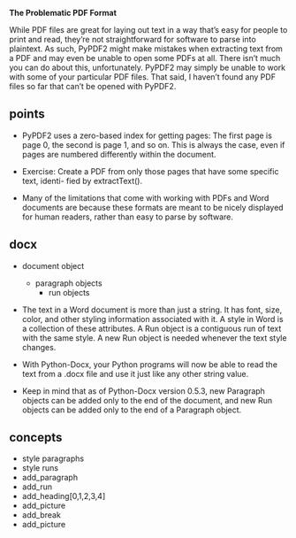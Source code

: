 **The Problematic PDF Format**

While PDF files are great for laying out text in a way that’s easy for people to
print and read, they’re not straightforward for software to parse into plaintext.
As such, PyPDF2 might make mistakes when extracting text from a PDF and
may even be unable to open some PDFs at all. There isn’t much you can do
about this, unfortunately. PyPDF2 may simply be unable to work with some of
your particular PDF files. That said, I haven’t found any PDF files so far that
can’t be opened with PyPDF2.

## points

- PyPDF2 uses a zero-based index for getting pages: The first page is page 0,
the second is page 1, and so on. This is always the case, even if pages are
numbered differently within the document.

- Exercise: Create a PDF from only those pages that have some specific text, identi-
fied by extractText().

- Many of the limitations that come with working with PDFs and Word
documents are because these formats are meant to be nicely displayed for
human readers, rather than easy to parse by software.

## docx
- document object
    - paragraph objects
        - run objects

- The text in a Word document is more than just a string. It has font, size,
color, and other styling information associated with it. A style in Word is a
collection of these attributes. A Run object is a contiguous run of text with
the same style. A new Run object is needed whenever the text style changes.

- With Python-Docx, your Python programs will now be able to read the
text from a .docx file and use it just like any other string value.

- Keep in mind that as of Python-Docx version 0.5.3, new Paragraph objects
can be added only to the end of the document, and new Run objects can be
added only to the end of a Paragraph object.

## concepts
- style paragraphs
- style runs
- add_paragraph
- add_run
- add_heading[0,1,2,3,4]
- add_picture
- add_break
- add_picture